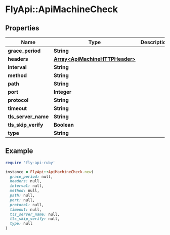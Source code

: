 # FlyApi::ApiMachineCheck

## Properties

| Name | Type | Description | Notes |
| ---- | ---- | ----------- | ----- |
| **grace_period** | **String** |  | [optional] |
| **headers** | [**Array&lt;ApiMachineHTTPHeader&gt;**](ApiMachineHTTPHeader.md) |  | [optional] |
| **interval** | **String** |  | [optional] |
| **method** | **String** |  | [optional] |
| **path** | **String** |  | [optional] |
| **port** | **Integer** |  | [optional] |
| **protocol** | **String** |  | [optional] |
| **timeout** | **String** |  | [optional] |
| **tls_server_name** | **String** |  | [optional] |
| **tls_skip_verify** | **Boolean** |  | [optional] |
| **type** | **String** |  | [optional] |

## Example

```ruby
require 'fly-api-ruby'

instance = FlyApi::ApiMachineCheck.new(
  grace_period: null,
  headers: null,
  interval: null,
  method: null,
  path: null,
  port: null,
  protocol: null,
  timeout: null,
  tls_server_name: null,
  tls_skip_verify: null,
  type: null
)
```

